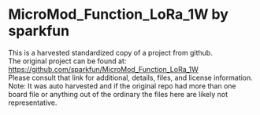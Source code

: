 
# MicroMod_Function_LoRa_1W by sparkfun  
This is a harvested standardized copy of a project from github.  
The original project can be found at:  
https://github.com/sparkfun/MicroMod_Function_LoRa_1W  
Please consult that link for additional, details, files, and license information.  
Note: It was auto harvested and if the original repo had more than one board file or anything out of the ordinary the files here are likely not representative.  
    